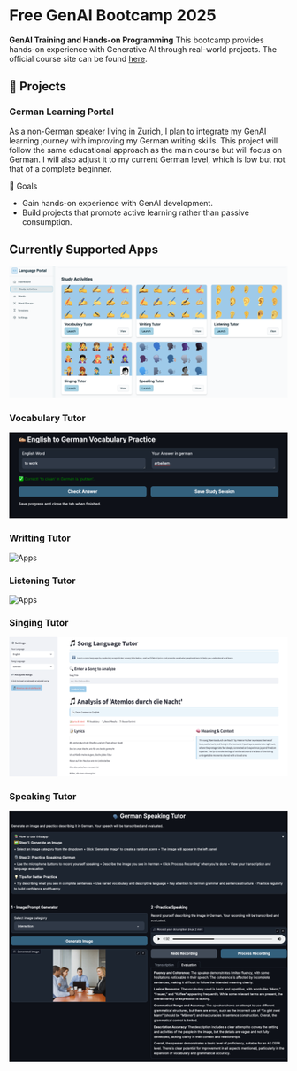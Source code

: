 # Free GenAI Bootcamp 2025

**GenAI Training and Hands-on Programming** This bootcamp provides hands-on
experience with Generative AI through real-world projects. The official course
site can be found [here]([https://genai.cloudprojectbootcamp.com/).

## 🚀 Projects

### German Learning Portal

As a non-German speaker living in Zurich, I plan to integrate my GenAI learning
journey with improving my German writing skills. This project will follow the
same educational approach as the main course but will focus on German. I will
also adjust it to my current German level, which is low but not that of a
complete beginner.

📌 Goals

- Gain hands-on experience with GenAI development.
- Build projects that promote active learning rather than passive consumption.

## Currently Supported Apps

![Apps](./lang-portal/frontend-react/public/SuportedApps.png)

### Vocabulary Tutor

![Apps](./lang-portal/frontend-react/public/VocabularyTutor.png)

### Writting Tutor

![Apps](./lang-portal/frontend-react/public/WrittingTutor.png)

### Listening Tutor

![Apps](./lang-portal/frontend-react/public/ListeningTutor.png)

### Singing Tutor

![Apps](./lang-portal/frontend-react/public/SingingTutor.png)

### Speaking Tutor

![Apps](./lang-portal/frontend-react/public/SpeakingTutor.png)
